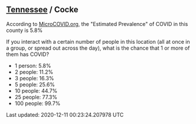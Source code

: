 
## [Tennessee](/united-states/tennessee) / Cocke

According to [MicroCOVID.org](http://microcovid.org),
the "Estimated Prevalence" of COVID in this county is 5.8%

If you interact with a certain number of people in this location
(all at once in a group, or spread out across the day), what is the chance that
1 or more of them has COVID?

- 1 person: 5.8%
- 2 people: 11.2%
- 3 people: 16.3%
- 5 people: 25.6%
- 10 people: 44.7%
- 25 people: 77.3%
- 100 people: 99.7%

Last updated: 2020-12-11 00:23:24.207978 UTC
